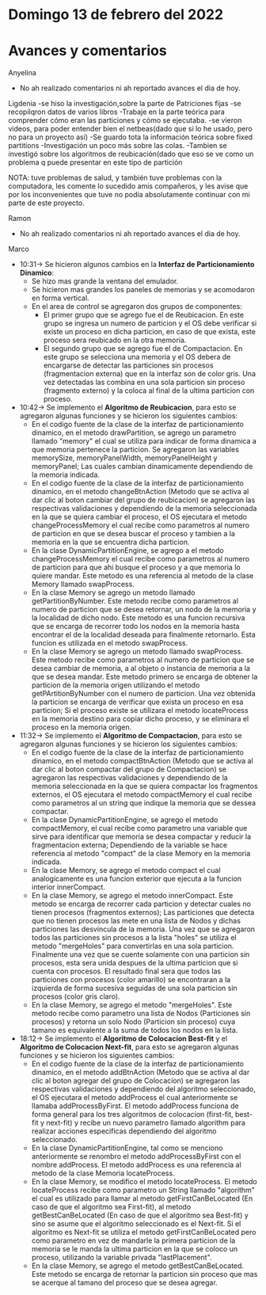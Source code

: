 # Domingo 13 de febrero del 2022

# Avances y comentarios

Anyelina
- No ah realizado comentarios ni ah reportado avances el dia de hoy.

Ligdenia
-se hiso la investigación,sobre la parte de Patriciones fijas
-se recopilqron datos de varios libros 
-Trabaje en la parte teórica para comprender cómo eran las particiones y cómo se ejecutaba. 
-se vieron videos, para poder entender bien el netbeas(dado que si lo he usado, pero no para un proyecto así) 
-Se guardo tota la información teórica sobre fixed partitions
-Investigación un poco más sobre las colas. 
-Tambien se investigó sobre los algoritmos de reubicación(dado que eso se ve como un problema q puede presentar en este tipo de partición 

NOTA: tuve problemas de salud, y también tuve problemas con la computadora, les comente lo sucedido amis compañeros, y les avise que por los inconvenientes que tuve no podía absolutamente continuar con mi parte de este proyecto. 

Ramon
- No ah realizado comentarios ni ah reportado avances el dia de hoy.

Marco
- 10:31-> Se hicieron algunos cambios en la <b>Interfaz de Particionamiento Dinamico</b>:
    - Se hizo mas grande la ventana del emulador.
    - Se hicieron mas grandes los paneles de memorias y se acomodaron en forma vertical.
    - En el area de control se agregaron dos grupos de componentes:
        - El primer grupo que se agrego fue el de Reubicacion. En este grupo se ingresa un numero de particion y el OS debe verificar si existe un proceso en dicha particion, en caso de que exista, este proceso sera reubicado en la otra memoria.
        - El segundo grupo que se agrego fue el de Compactacion. En este grupo se selecciona una memoria y el OS debera de encargarse de detectar las particiones sin procesos (fragmentacion externa) que en la interfaz son de color gris. Una vez detectadas las combina en una sola particion sin proceso (fragmento externo) y la coloca al final de la ultima particion con proceso.
- 10:42-> Se implemento el <b>Algoritmo de Reubicacion</b>, para esto se agregaron algunas funciones y se hicieron los siguientes cambios:
    - En el codigo fuente de la clase de la interfaz de particionamiento dinamico, en el metodo drawPartition, se agrego un parametro llamado "memory" el cual se utiliza para indicar de forma dinamica a que memoria pertenece la particion. Se agregaron las variables memorySize, memoryPanelWidth, memoryPanelHeight y memoryPanel; Las cuales cambian dinamicamente dependiendo de la memoria indicada.
    - En el codigo fuente de la clase de la interfaz de particionamiento dinamico, en el metodo changeBtnAction (Metodo que se activa al dar clic al boton cambiar del grupo de reubicacion) se agregaron las respectivas validaciones y dependiendo de la memoria seleccionada en la que se quiera cambiar el proceso, el OS ejecutara el metodo changeProcessMemory el cual recibe como parametros al numero de particion en que se desea buscar el proceso y tambien a la memoria en la que se encuentra dicha particion.
    - En la clase DynamicPartitionEngine, se agrego a el metodo changeProcessMemory el cual recibe como parametros al numero de particion para que ahi busque el proceso y a que memoria lo quiere mandar. Este metodo es una referencia al metodo de la clase Memory llamado swapProcess.
    -  En la clase Memory se agrego un metodo llamado getPartitionByNumber. Este metodo recibe como parametros al numero de particion que se desea retornar, un nodo de la memoria y la localidad de dicho nodo. Este metodo es una funcion recursiva que se encarga de recorrer todo los nodos en la memoria hasta encontrar el de la localidad deseada para finalmente retornarlo. Esta funcion es utilizada en el metodo swapProcess.
    - En la clase Memory se agrego un metodo llamado swapProcess. Este metodo recibe como parametros al numero de particion que se desea cambiar de memoria, a al objeto o instancia de memoria a la que se desea mandar. Este metodo primero se encarga de obtener la particion de la memoria origen utilizando el metodo getPArtitionByNumber con el numero de particion. Una vez obtenida la particion se encarga de verificar que exista un proceso en esa particion; Si el proceso existe se utilizara el metodo locateProcess en la memoria destino para copiar dicho proceso, y se eliminara el proceso en la memoria origen.
- 11:32-> Se implemento el <b>Algoritmo de Compactacion</b>, para esto se agregaron algunas funciones y se hicieron los siguientes cambios:
    - En el codigo fuente de la clase de la interfaz de particionamiento dinamico, en el metodo compactBtnAction (Metodo que se activa al dar clic al boton compactar del grupo de Compactacion) se agregaron las respectivas validaciones y dependiendo de la memoria seleccionada en la que se quiera compactar los fragmentos externos, el OS ejecutara el metodo compactMemory el cual recibe como parametros al un string que indique la memoria que se dessea compactar.
    - En la clase DynamicPartitionEngine, se agrego el metodo compactMemory, el cual recibe como parametro una variable que sirve para identificar que memoria se desea compactar y reducir la fragmentacion externa; Dependiendo de la variable se hace referencia al metodo "compact" de la clase Memory en la memoria indicada.
    - En la clase Memory, se agrego el metodo compact el cual analogicamente es una funcion exterior que ejecuta a la funcion interior innerCompact.
    - En la clase Memory, se agrego el metodo innerCompact. Este metodo se encarga de recorrer cada particion y detectar cuales no tienen procesos (fragmentos externos); Las particiones que detecta que no tienen procesos las mete en una lista de Nodos y dichas particiones las desvincula de la memoria. Una vez que se agregaron todos las particiones sin procesos a la lista "holes" se utiliza el metodo "mergeHoles" para convertirlas en una sola particion. Finalmente una vez que se cuente solamente con una particion sin procesos, esta sera unida despues de la ultima particion que si cuenta con procesos. El resultado final sera que todos las particiones con procesos (color amarillo) se encontraran a la izquierda de forma sucesiva seguidas de una sola particion sin procesos (color gris claro).
    - En la clase Memory, se agrego el metodo "mergeHoles". Este metodo recibe como parametro una lista de Nodos (Particiones sin procesos) y retorna un solo Nodo (Particion sin proceso) cuya tamano es equivalente a la suma de todos los nodos en la lista.
- 18:12-> Se implemento el <b>Algoritmo de Colocacion Best-fit</b> y el <b>Algoritmo de Colocacion Next-fit</b>, para esto se agregaron algunas funciones y se hicieron los siguientes cambios:
    - En el codigo fuente de la clase de la interfaz de particionamiento dinamico, en el metodo addBtnAction (Metodo que se activa al dar clic al boton agregar del grupo de Colocacion) se agregaron las respectivas validaciones y dependiendo del algoritmo seleccionado, el OS ejecutara el metodo addProcess el cual anteriormente se llamaba addProcessByFirst. El metodo addProcess funciona de forma general para los tres algoritmos de colocacion (first-fit, best-fit y next-fit) y recibe un nuevo parametro llamado algorithm para realizar acciones especificas dependiendo del algoritmo seleccionado.
    - En la clase DynamicPartitionEngine, tal como se menciono anteriormente se renombro el metodo addProcessByFirst con el nombre addProcess. El metodo addProcess es una referencia al metodo de la clase Memoria locateProcess.
    - En la clase Memory, se modifico el metodo locateProcess. El metodo locateProcess recibe como parametro un String llamado "algorithm" el cual es utilizado para llamar al metodo getFirstCanBeLocated (En caso de que el algoritmo sea First-fit), al metodo getBestCanBeLocated (En caso de que el algoritmo sea Best-fit) y sino se asume que el algoritmo seleccionado es el Next-fit. Si el algoritmo es Next-fit se utiliza el metodo getFirstCanBeLocated pero como parametro en vez de mandarle la primera particion de la memoria se le manda la ultima particion en la que se coloco un proceso, utilizando la variable privada "lastPlacement".
    - En la clase Memory, se agrego el metodo getBestCanBeLocated. Este metodo se encarga de retornar la particion sin proceso que mas se acerque al tamano del proceso que se desea agregar.
